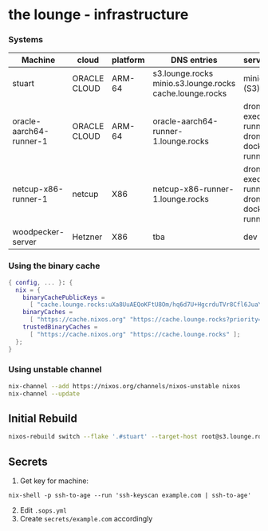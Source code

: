 # the lounge - infrastructure

### Systems
| Machine                 | cloud        | platform | DNS entries                                                    | services                                 |
|-------------------------|--------------|----------|----------------------------------------------------------------|------------------------------------------|
| stuart                  | ORACLE CLOUD | ARM-64   | s3.lounge.rocks<br>minio.s3.lounge.rocks<br>cache.lounge.rocks | minio (S3)                               |
| oracle-aarch64-runner-1 | ORACLE CLOUD | ARM-64   | oracle-aarch64-runner-1.lounge.rocks                           | drone-exec-runner<br>drone-docker-runner |
| netcup-x86-runner-1     | netcup       | X86      | netcup-x86-runner-1.lounge.rocks                               | drone-exec-runner<br>drone-docker-runner |
| woodpecker-server       | Hetzner      | X86      | tba                                                            | dev                                      |



### Using the binary cache
```nix
{ config, ... }: {
  nix = {
    binaryCachePublicKeys =
      [ "cache.lounge.rocks:uXa8UuAEQoKFtU8Om/hq6d7U+HgcrduTVr8Cfl6JuaY=" ];
    binaryCaches =
      [ "https://cache.nixos.org" "https://cache.lounge.rocks?priority=50" ];
    trustedBinaryCaches =
      [ "https://cache.nixos.org" "https://cache.lounge.rocks" ];
  };
}
```

### Using unstable channel

```sh
nix-channel --add https://nixos.org/channels/nixos-unstable nixos
nix-channel --update
```

## Initial Rebuild

```sh
nixos-rebuild switch --flake '.#stuart' --target-host root@s3.lounge.rocks --build-host root@s3.lounge.rocks
```

## Secrets

1. Get key for machine:

```
nix-shell -p ssh-to-age --run 'ssh-keyscan example.com | ssh-to-age'
```
2. Edit `.sops.yml`
3. Create `secrets/example.com` accordingly

